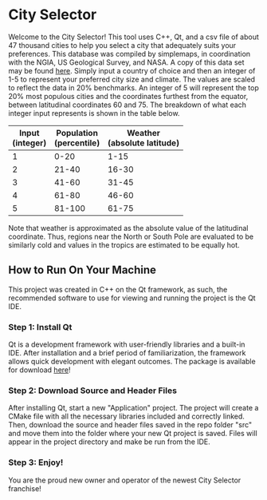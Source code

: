 # City Selector
Welcome to the City Selector! This tool uses C++, Qt, and a csv file of about 47 thousand cities to help you select a 
city that adequately suits your preferences. This database was compiled by simplemaps, in coordination with the NGIA, 
US Geological Survey, and NASA. A copy of this data set may be found [here](https://simplemaps.com/data/world-cities). 
Simply input a country of choice and then an integer of 1-5 to represent 
your preferred city size and climate. The values are scaled to reflect the data in 20% benchmarks. An integer of 5 will 
represent the top 20% most populous cities and the coordinates furthest from the equator, between latitudinal coordinates 
60 and 75. The breakdown of what each integer input represents is shown in the table below.

| Input <br/>(integer) | Population<br/>(percentile) | Weather <br/>(absolute latitude) |
|-----------------------------|-----------------------------|----------------------------------|
| 1                           | 0-20                        | 1-15                             |
| 2                           | 21-40                       | 16-30                            |
| 3                           | 41-60                       | 31-45                            |
| 4                           | 61-80                       | 46-60                            |
| 5                           | 81-100                      | 61-75                            |

Note that weather is approximated as the absolute value of the latitudinal coordinate. Thus, regions near the North or 
South Pole are evaluated to be similarly cold and values in the tropics are estimated to be equally hot.

## How to Run On Your Machine

This project was created in C++ on the Qt framework, as such, the recommended software to use for viewing and running 
the project is the Qt IDE. 

### Step 1: Install Qt

Qt is a development framework with user-friendly libraries and a built-in IDE. After installation and a brief period of
familiarization, the framework allows quick development with elegant outcomes. The package is available for
download [here](https://www.qt.io/download-dev)!

### Step 2: Download Source and Header Files

After installing Qt, start a new "Application" project. The project will create a CMake file with all the necessary
libraries included and correctly linked. Then, download the source and header files saved in the repo folder "src" and
move them into the folder where your new Qt project is saved. Files will appear in the project directory and make be run
from the IDE.

### Step 3: Enjoy!

You are the proud new owner and operator of the newest City Selector franchise! 